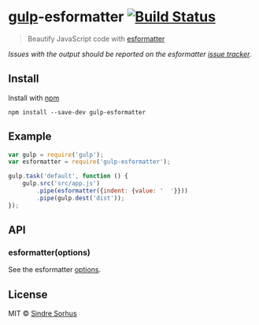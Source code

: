 # [gulp](https://github.com/wearefractal/gulp)-esformatter [![Build Status](https://secure.travis-ci.org/sindresorhus/gulp-esformatter.png?branch=master)](http://travis-ci.org/sindresorhus/gulp-esformatter)

> Beautify JavaScript code with [esformatter](https://github.com/millermedeiros/esformatter)

*Issues with the output should be reported on the esformatter [issue tracker](https://github.com/millermedeiros/esformatter/issues).*


## Install

Install with [npm](https://npmjs.org/package/gulp-esformatter)

```
npm install --save-dev gulp-esformatter
```


## Example

```js
var gulp = require('gulp');
var esformatter = require('gulp-esformatter');

gulp.task('default', function () {
	gulp.src('src/app.js')
		.pipe(esformatter({indent: {value: '  '}}))
		.pipe(gulp.dest('dist'));
});
```


## API

### esformatter(options)

See the esformatter [options](https://github.com/millermedeiros/esformatter#esformatterformatstr-optsstring).


## License

MIT © [Sindre Sorhus](http://sindresorhus.com)
